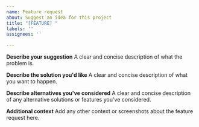 ```yaml
---
name: Feature request
about: Suggest an idea for this project
title: "[FEATURE] "
labels: ''
assignees: ''

---
```


**Describe your suggestion**
A clear and concise description of what the problem is.

**Describe the solution you'd like**
A clear and concise description of what you want to happen.

**Describe alternatives you've considered**
A clear and concise description of any alternative solutions or features you've considered.

**Additional context**
Add any other context or screenshots about the feature request here.
